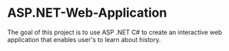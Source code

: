 # ASP.NET-Web-Application

The goal of this project is to use ASP .NET C# to create an interactive web application that enables user's to learn about history.
